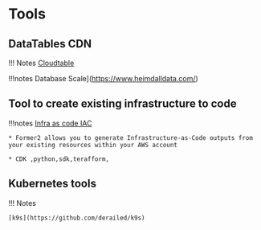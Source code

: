 # Tools

## DataTables CDN

!!! Notes
    [Cloudtable](https://cloudtables.com/)

!!!notes
     Database Scale](https://www.heimdalldata.com/)




## Tool to create existing infrastructure to code
!!!notes 
    [Infra as code IAC](https://former2.com/)

    * Former2 allows you to generate Infrastructure-as-Code outputs from your existing resources within your AWS account

    * CDK ,python,sdk,terafform,

## Kubernetes tools

!!! Notes

    [k9s](https://github.com/derailed/k9s)